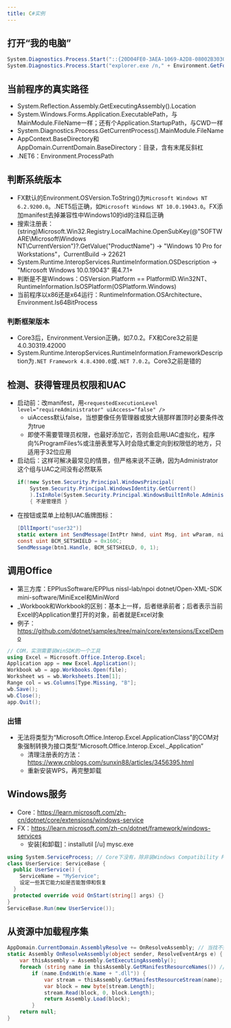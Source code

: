 ```yaml
---
title: C#实例
---
```


## 打开“我的电脑”

```c#
System.Diagnostics.Process.Start("::{20D04FE0-3AEA-1069-A2D8-08002B30309D}");
System.Diagnostics.Process.Start("explorer.exe /n," + Environment.GetFolderPath(Environment.SpecialFolder.MyComputer));
```

## 当前程序的真实路径

* System.Reflection.Assembly.GetExecutingAssembly().Location
* System.Windows.Forms.Application.ExecutablePath，与MainModule.FileName一样；还有个Application.StartupPath，与CWD一样
* System.Diagnostics.Process.GetCurrentProcess().MainModule.FileName
* AppContext.BaseDirectory和AppDomain.CurrentDomain.BaseDirectory：目录，含有末尾反斜杠
* .NET6：Environment.ProcessPath

## 判断系统版本

* FX默认的Environment.OSVersion.ToString()为`Microsoft Windows NT 6.2.9200.0`。.NET5后正确，如`Microsoft Windows NT 10.0.19043.0`。FX添加manifest去掉兼容性中Windows10的id的注释后正确
* 搜索注册表：(string)Microsoft.Win32.Registry.LocalMachine.OpenSubKey(@"SOFTWARE\Microsoft\Windows NT\CurrentVersion")?.GetValue("ProductName") -> "Windows 10 Pro for Workstations"，CurrentBuild -> 22621
* System.Runtime.InteropServices.RuntimeInformation.OSDescription -> "Microsoft Windows 10.0.19043" 需4.7.1+
* 判断是不是Windows：OSVersion.Platform == PlatformID.Win32NT、RuntimeInformation.IsOSPlatform(OSPlatform.Windows)
* 当前程序以x86还是x64运行：RuntimeInformation.OSArchitecture、Environment.Is64BitProcess

### 判断框架版本

* Core3后，Environment.Version正确，如7.0.2。FX和Core3之前是4.0.30319.42000
* System.Runtime.InteropServices.RuntimeInformation.FrameworkDescription为`.NET Framework 4.8.4300.0`或`.NET 7.0.2`。Core3之前是错的

## 检测、获得管理员权限和UAC

* 启动前：改manifest，用`<requestedExecutionLevel level="requireAdministrator" uiAccess="false" />`
  * uiAccess默认false，当想要像任务管理器或放大镜那样置顶时必要条件改为true
  * 即使不需要管理员权限，也最好添加它，否则会启用UAC虚拟化，程序向%ProgramFiles%或注册表里写入时会隐式重定向到权限低的地方，只适用于32位应用
* 启动后：这样可解决最常见的情景，但严格来说不正确，因为Administrator这个组与UAC之间没有必然联系
  ```c#
  if(!new System.Security.Principal.WindowsPrincipal(
      System.Security.Principal.WindowsIdentity.GetCurrent()
      ).IsInRole(System.Security.Principal.WindowsBuiltInRole.Administrator))
      { 不是管理员 }
  ```
* 在按钮或菜单上绘制UAC盾牌图标：
  ```c#
  [DllImport("user32")]
  static extern int SendMessage(IntPtr hWnd, uint Msg, int wParam, nint lParam);
  const uint BCM_SETSHIELD = 0x160C;
  SendMessage(btn1.Handle, BCM_SETSHIELD, 0, 1);
  ```

## 调用Office

* 第三方库：EPPlusSoftware/EPPlus nissl-lab/npoi dotnet/Open-XML-SDK mini-software/MiniExcel和MiniWord
* _Workbook和Workbook的区别：基本上一样，后者继承前者；后者表示当前Excel的Application里打开的对象，前者就是Excel对象
* 例子：https://github.com/dotnet/samples/tree/main/core/extensions/ExcelDemo

```c#
// COM，实测需要装WinSDK的一个工具
using Excel = Microsoft.Office.Interop.Excel;
Application app = new Excel.Application();
Workbook wb = app.Workbooks.Open(file);
Worksheet ws = wb.Worksheets.Item[1];
Range col = ws.Columns[Type.Missing, "B"];
wb.Save();
wb.Close();
app.Quit();
```

### 出错

* 无法将类型为“Microsoft.Office.Interop.Excel.ApplicationClass”的COM对象强制转换为接口类型“Microsoft.Office.Interop.Excel._Application”
  * 清理注册表的方法：https://www.cnblogs.com/sunxin88/articles/3456395.html
  * 重新安装WPS，再完整卸载

## Windows服务

* Core：https://learn.microsoft.com/zh-cn/dotnet/core/extensions/windows-service
* FX：https://learn.microsoft.com/zh-cn/dotnet/framework/windows-services
  * 安装[和卸载]：installutil [/u] mysc.exe

```c#
using System.ServiceProcess; // Core下没有，除非装Windows Compatibility Pack使用.NET Platform Extensions API
class UserService: ServiceBase {
  public UserService() {
    ServiceName = "MyService";
    设定一些其它能力如是否能暂停和恢复
  }
  protected override void OnStart(string[] args) {}
}
ServiceBase.Run(new UserService());
```

## 从资源中加载程序集

```c#
AppDomain.CurrentDomain.AssemblyResolve += OnResolveAssembly; // 当找不到时自动执行此委托
static Assembly OnResolveAssembly(object sender, ResolveEventArgs e) {
    var thisAssembly = Assembly.GetExecutingAssembly();
    foreach (string name in thisAssembly.GetManifestResourceNames()) // 当前程序集的所有资源名。以项目名.开头，因此下面要用EndsWith
        if (name.EndsWith(e.Name + ".dll")) {
            var stream = thisAssembly.GetManifestResourceStream(name);
            var block = new byte[stream.Length];
            stream.Read(block, 0, block.Length);
            return Assembly.Load(block);
        }
    return null;
}
```

